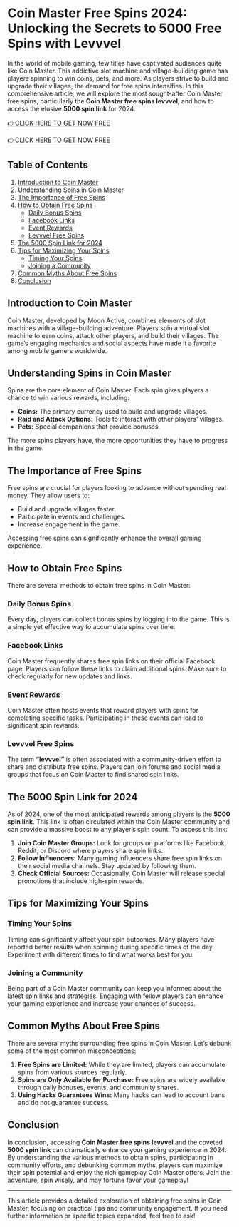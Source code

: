 # Coin Master Free Spins 2024: Unlocking the Secrets to 5000 Free Spins with Levvvel

In the world of mobile gaming, few titles have captivated audiences quite like Coin Master. This addictive slot machine and village-building game has players spinning to win coins, pets, and more. As players strive to build and upgrade their villages, the demand for free spins intensifies. In this comprehensive article, we will explore the most sought-after Coin Master free spins, particularly the **Coin Master free spins levvvel**, and how to access the elusive **5000 spin link** for 2024.

[👉CLICK HERE TO GET NOW FREE](https://todaylink.site/freegiftcard/)

[👉CLICK HERE TO GET NOW FREE](https://todaylink.site/freegiftcard/)

## Table of Contents

1. [Introduction to Coin Master](#introduction-to-coin-master)
2. [Understanding Spins in Coin Master](#understanding-spins-in-coin-master)
3. [The Importance of Free Spins](#the-importance-of-free-spins)
4. [How to Obtain Free Spins](#how-to-obtain-free-spins)
   - [Daily Bonus Spins](#daily-bonus-spins)
   - [Facebook Links](#facebook-links)
   - [Event Rewards](#event-rewards)
   - [Levvvel Free Spins](#levvvel-free-spins)
5. [The 5000 Spin Link for 2024](#the-5000-spin-link-for-2024)
6. [Tips for Maximizing Your Spins](#tips-for-maximizing-your-spins)
   - [Timing Your Spins](#timing-your-spins)
   - [Joining a Community](#joining-a-community)
7. [Common Myths About Free Spins](#common-myths-about-free-spins)
8. [Conclusion](#conclusion)

## Introduction to Coin Master

Coin Master, developed by Moon Active, combines elements of slot machines with a village-building adventure. Players spin a virtual slot machine to earn coins, attack other players, and build their villages. The game’s engaging mechanics and social aspects have made it a favorite among mobile gamers worldwide.

## Understanding Spins in Coin Master

Spins are the core element of Coin Master. Each spin gives players a chance to win various rewards, including:

- **Coins:** The primary currency used to build and upgrade villages.
- **Raid and Attack Options:** Tools to interact with other players’ villages.
- **Pets:** Special companions that provide bonuses.

The more spins players have, the more opportunities they have to progress in the game.

## The Importance of Free Spins

Free spins are crucial for players looking to advance without spending real money. They allow users to:

- Build and upgrade villages faster.
- Participate in events and challenges.
- Increase engagement in the game.

Accessing free spins can significantly enhance the overall gaming experience.

## How to Obtain Free Spins

There are several methods to obtain free spins in Coin Master:

### Daily Bonus Spins

Every day, players can collect bonus spins by logging into the game. This is a simple yet effective way to accumulate spins over time.

### Facebook Links

Coin Master frequently shares free spin links on their official Facebook page. Players can follow these links to claim additional spins. Make sure to check regularly for new updates and links.

### Event Rewards

Coin Master often hosts events that reward players with spins for completing specific tasks. Participating in these events can lead to significant spin rewards.

### Levvvel Free Spins

The term **“levvvel”** is often associated with a community-driven effort to share and distribute free spins. Players can join forums and social media groups that focus on Coin Master to find shared spin links.

## The 5000 Spin Link for 2024

As of 2024, one of the most anticipated rewards among players is the **5000 spin link**. This link is often circulated within the Coin Master community and can provide a massive boost to any player’s spin count. To access this link:

1. **Join Coin Master Groups:** Look for groups on platforms like Facebook, Reddit, or Discord where players share spin links.
2. **Follow Influencers:** Many gaming influencers share free spin links on their social media channels. Stay updated by following them.
3. **Check Official Sources:** Occasionally, Coin Master will release special promotions that include high-spin rewards.

## Tips for Maximizing Your Spins

### Timing Your Spins

Timing can significantly affect your spin outcomes. Many players have reported better results when spinning during specific times of the day. Experiment with different times to find what works best for you.

### Joining a Community

Being part of a Coin Master community can keep you informed about the latest spin links and strategies. Engaging with fellow players can enhance your gaming experience and increase your chances of success.

## Common Myths About Free Spins

There are several myths surrounding free spins in Coin Master. Let’s debunk some of the most common misconceptions:

1. **Free Spins are Limited:** While they are limited, players can accumulate spins from various sources regularly.
2. **Spins are Only Available for Purchase:** Free spins are widely available through daily bonuses, events, and community shares.
3. **Using Hacks Guarantees Wins:** Many hacks can lead to account bans and do not guarantee success.

## Conclusion

In conclusion, accessing **Coin Master free spins levvvel** and the coveted **5000 spin link** can dramatically enhance your gaming experience in 2024. By understanding the various methods to obtain spins, participating in community efforts, and debunking common myths, players can maximize their spin potential and enjoy the rich gameplay Coin Master offers. Join the adventure, spin wisely, and may fortune favor your gameplay! 

---

This article provides a detailed exploration of obtaining free spins in Coin Master, focusing on practical tips and community engagement. If you need further information or specific topics expanded, feel free to ask!
